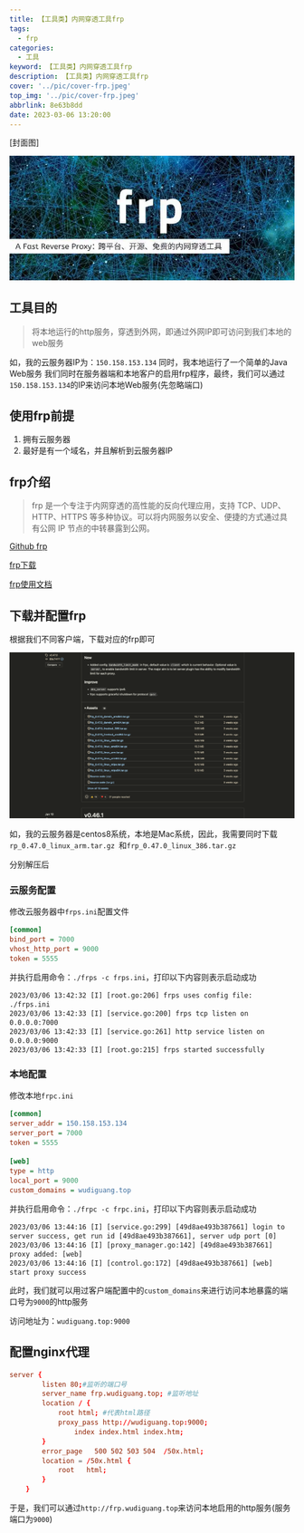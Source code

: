 ```yaml
---
title: 【工具类】内网穿透工具frp
tags:
  - frp
categories:
  - 工具
keyword: 【工具类】内网穿透工具frp
description: 【工具类】内网穿透工具frp
cover: '../pic/cover-frp.jpeg'
top_img: '../pic/cover-frp.jpeg'
abbrlink: 8e63b8dd
date: 2023-03-06 13:20:00
---
```


[封面图]

![封面图](../pic/cover-frp.jpeg)

## 工具目的
> 将本地运行的http服务，穿透到外网，即通过外网IP即可访问到我们本地的web服务

如，我的云服务器IP为：`150.158.153.134`
同时，我本地运行了一个简单的Java Web服务
我们同时在服务器端和本地客户的启用frp程序，最终，我们可以通过`150.158.153.134`的IP来访问本地Web服务(先忽略端口)

## 使用frp前提

1. 拥有云服务器
2. 最好是有一个域名，并且解析到云服务器IP

## frp介绍
> frp 是一个专注于内网穿透的高性能的反向代理应用，支持 TCP、UDP、HTTP、HTTPS 等多种协议。可以将内网服务以安全、便捷的方式通过具有公网 IP 节点的中转暴露到公网。


[Github frp](https://github.com/fatedier/frp)

[frp下载](https://github.com/fatedier/frp/releases)

[frp使用文档](https://gofrp.org/docs/)

## 下载并配置frp

根据我们不同客户端，下载对应的frp即可

![frp release](../pic/github-frp-release.png)

如，我的云服务器是centos8系统，本地是Mac系统，因此，我需要同时下载`rp_0.47.0_linux_arm.tar.gz
`和`frp_0.47.0_linux_386.tar.gz`

分别解压后

### 云服务配置

修改云服务器中`frps.ini`配置文件
```ini
[common]
bind_port = 7000
vhost_http_port = 9000
token = 5555
```

并执行启用命令：`./frps -c frps.ini`，打印以下内容则表示启动成功

```log
2023/03/06 13:42:32 [I] [root.go:206] frps uses config file: ./frps.ini                                          
2023/03/06 13:42:33 [I] [service.go:200] frps tcp listen on 0.0.0.0:7000                                         
2023/03/06 13:42:33 [I] [service.go:261] http service listen on 0.0.0.0:9000                                     
2023/03/06 13:42:33 [I] [root.go:215] frps started successfully
```

### 本地配置

修改本地`frpc.ini`
```ini
[common]
server_addr = 150.158.153.134
server_port = 7000
token = 5555

[web]
type = http
local_port = 9000
custom_domains = wudiguang.top
```

并执行启用命令：`./frpc -c frpc.ini`，打印以下内容则表示启动成功
```log
2023/03/06 13:44:16 [I] [service.go:299] [49d8ae493b387661] login to server success, get run id [49d8ae493b387661], server udp port [0]
2023/03/06 13:44:16 [I] [proxy_manager.go:142] [49d8ae493b387661] proxy added: [web]
2023/03/06 13:44:16 [I] [control.go:172] [49d8ae493b387661] [web] start proxy success
```

此时，我们就可以用过客户端配置中的`custom_domains`来进行访问本地暴露的端口号为`9000`的http服务

访问地址为：`wudiguang.top:9000`

## 配置nginx代理

```conf
server {
		listen 80;#监听的端口号
		server_name frp.wudiguang.top; #监听地址
		location / { 
		    root html; #代表html路径
		    proxy_pass http://wudiguang.top:9000;
	            index index.html index.htm;
		}
	    error_page   500 502 503 504  /50x.html;
	    location = /50x.html {
	        root   html;
	    }
    }
```

于是，我们可以通过`http://frp.wudiguang.top`来访问本地启用的http服务(服务端口为`9000`)

